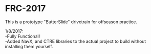 # FRC-2017

This is a prototype "ButterSlide"  drivetrain for offseason practice.


1/8/2017:  
-Fully Functional!  
-Added NavX, and CTRE libraries to the actual project to build without installing them yourself.  
